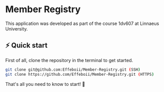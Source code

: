 # Member Registry

This application was developed as part of the course 1dv607 at Linnaeus University.

## ⚡️ Quick start

First of all, clone the repository in the terminal to get started.

```bash
git clone git@github.com:Effeboii/Member-Registry.git (SSH)
git clone https://github.com/Effeboii/Member-Registry.git (HTTPS)
```

That's all you need to know to start! 🎉
